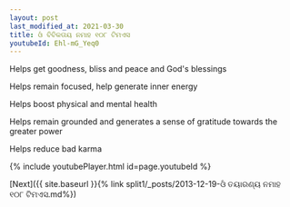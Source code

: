 ```yaml
---
layout: post
last_modified_at: 2021-03-30
title: ଓଁ ବିବିକତାୟ ନମାହ ୧୦୮ ଟିମଏସ
youtubeId: Ehl-mG_Yeq0
---
```

 
 
Helps get goodness, bliss and peace and God's blessings
 
Helps remain focused, help generate inner energy 
 
Helps boost physical and mental health 
 
Helps remain grounded and generates a sense of gratitude towards the greater power 
 
Helps reduce bad karma
 
 
 
 


{% include youtubePlayer.html id=page.youtubeId %}
 
[Next]({{ site.baseurl }}{% link  split1/_posts/2013-12-19-ଓଁ ତୟାରଣ୍ୟ ନମାହ ୧୦୮ ଟିମଏସ.md%})
 
